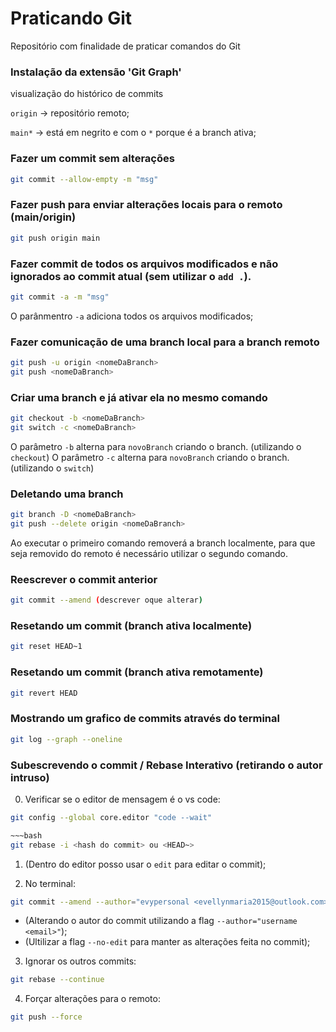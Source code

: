 # Praticando Git
Repositório com finalidade de praticar comandos do Git

### Instalação da extensão 'Git Graph'
visualização do histórico de commits

`origin` -> repositório remoto;

`main*` -> está em negrito e com o `*` porque é a branch ativa;

### Fazer um commit sem alterações
~~~bash
git commit --allow-empty -m "msg"
~~~

### Fazer push para enviar alterações locais para o remoto (main/origin)
~~~bash
git push origin main
~~~

### Fazer commit de todos os arquivos modificados e não ignorados ao commit atual (sem utilizar o `add .`).
~~~bash
git commit -a -m "msg"
~~~
O parânmentro `-a` adiciona todos os arquivos modificados;

### Fazer comunicação de uma branch local para a branch remoto
~~~bash
git push -u origin <nomeDaBranch>
git push <nomeDaBranch>
~~~

### Criar uma branch e já ativar ela no mesmo comando 
~~~bash
git checkout -b <nomeDaBranch>
git switch -c <nomeDaBranch>
~~~
O parâmetro `-b` alterna para `novoBranch` criando o branch. (utilizando o `checkout`)
O parâmetro `-c` alterna para `novoBranch` criando o branch. (utilizando o `switch`)

### Deletando uma branch
~~~bash
git branch -D <nomeDaBranch>
git push --delete origin <nomeDaBranch>
~~~
Ao executar o primeiro comando removerá a branch localmente, para que seja removido do remoto é necessário utilizar o segundo comando.

###  Reescrever o commit anterior
~~~bash
git commit --amend (descrever oque alterar)
~~~

### Resetando um commit (branch ativa localmente)
~~~bash
git reset HEAD~1
~~~

### Resetando um commit (branch ativa remotamente)
~~~bash
git revert HEAD
~~~

### Mostrando um grafico de commits através do terminal
~~~bash
git log --graph --oneline
~~~

### Subescrevendo o commit / Rebase Interativo (retirando o autor intruso)
0. Verificar se o editor de mensagem é o vs code:
~~~bash
git config --global core.editor "code --wait"

~~~bash
git rebase -i <hash do commit> ou <HEAD~>
~~~
1. (Dentro do editor posso usar o `edit` para editar o commit);

2. No terminal: 
~~~bash
git commit --amend --author="evypersonal <evellynmaria2015@outlook.com>" --no-edit
~~~
- (Alterando o autor do commit utilizando a flag `--author="username <email>"`);
- (Ultilizar a flag `--no-edit` para manter as alterações feita no commit);

3. Ignorar os outros commits:
~~~bash
git rebase --continue 
~~~

4. Forçar alterações para o remoto:
~~~bash
git push --force
~~~

###